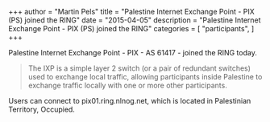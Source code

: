 +++
author = "Martin Pels"
title = "Palestine Internet Exchange Point - PIX (PS) joined the RING"
date = "2015-04-05"
description = "Palestine Internet Exchange Point - PIX (PS) joined the RING"
categories = [
    "participants",
]
+++

Palestine Internet Exchange Point - PIX - AS 61417 - joined the RING today.

> The IXP is a simple layer 2 switch (or a pair of redundant switches) used to exchange local traffic, allowing participants inside Palestine to exchange traffic locally with one or more other participants.

Users can connect to pix01.ring.nlnog.net, which is located in Palestinian Territory, Occupied.


